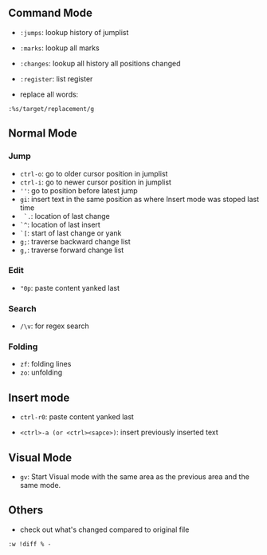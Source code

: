 ## Command Mode

- `:jumps`: lookup history of jumplist

- `:marks`: lookup all marks

- `:changes`: lookup all history all positions changed 

- `:register`: list register

- replace all words:
~~~
:%s/target/replacement/g
~~~


## Normal Mode

### Jump

- `ctrl-o`: go to older cursor position in jumplist
- `ctrl-i`: go to newer cursor position in jumplist
- `''`: go to position before latest jump
- `gi`: insert text in the same position as where Insert mode was stoped last time
- `` `.``: location of last change
- `` `^ ``: location of last insert
- `` `[ ``: start of last change or yank
- `g;`: traverse backward change list
- `g,`: traverse forward change list

### Edit

- `"0p`: paste content yanked last


### Search

- `/\v`: for regex search

### Folding

- `zf`: folding lines
- `zo`: unfolding 


## Insert mode

- `ctrl-r0`: paste content yanked last

- `<ctrl>-a (or <ctrl><sapce>)`: insert previously inserted text


## Visual Mode

- `gv`: Start Visual mode with the same area as the previous area and the same mode.


## Others

- check out what's changed compared to original file
~~~
:w !diff % -
~~~

